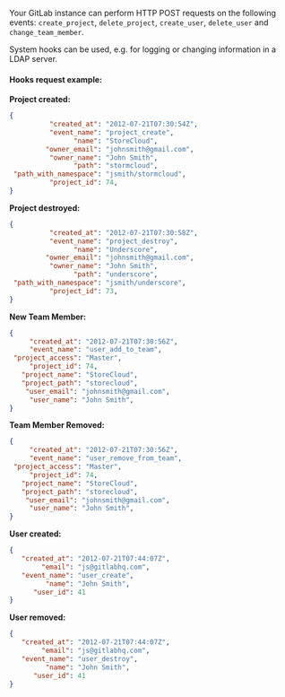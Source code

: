 Your GitLab instance can perform HTTP POST requests on the following events: `create_project`, `delete_project`, `create_user`, `delete_user` and `change_team_member`.

System hooks can be used, e.g. for logging or changing information in a LDAP server.

#### Hooks request example:

**Project created:**

```json
{
          "created_at": "2012-07-21T07:30:54Z",
          "event_name": "project_create",
                "name": "StoreCloud",
         "owner_email": "johnsmith@gmail.com",
          "owner_name": "John Smith",
                "path": "stormcloud",
 "path_with_namespace": "jsmith/stormcloud",
          "project_id": 74,
}
```

**Project destroyed:**

```json
{
          "created_at": "2012-07-21T07:30:58Z",
          "event_name": "project_destroy",
                "name": "Underscore",
         "owner_email": "johnsmith@gmail.com",
          "owner_name": "John Smith",
                "path": "underscore",
 "path_with_namespace": "jsmith/underscore",
          "project_id": 73,
}
```

**New Team Member:**

```json
{
     "created_at": "2012-07-21T07:30:56Z",
     "event_name": "user_add_to_team",
 "project_access": "Master",
     "project_id": 74, 
   "project_name": "StoreCloud",
   "project_path": "storecloud", 
    "user_email": "johnsmith@gmail.com",
     "user_name": "John Smith",
}
```

**Team Member Removed:**

```json
{
     "created_at": "2012-07-21T07:30:56Z",
     "event_name": "user_remove_from_team",
 "project_access": "Master",
     "project_id": 74, 
   "project_name": "StoreCloud",
   "project_path": "storecloud", 
    "user_email": "johnsmith@gmail.com",
     "user_name": "John Smith",
}
```

**User created:**

```json
{ 
   "created_at": "2012-07-21T07:44:07Z",
        "email": "js@gitlabhq.com",
   "event_name": "user_create",
         "name": "John Smith", 
      "user_id": 41 
}
```

**User removed:**

```json
{ 
   "created_at": "2012-07-21T07:44:07Z",
        "email": "js@gitlabhq.com",
   "event_name": "user_destroy",
         "name": "John Smith",
      "user_id": 41 
}
```
